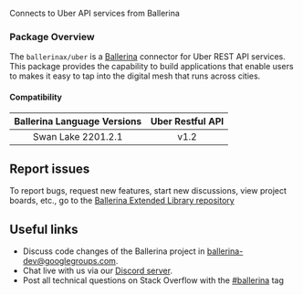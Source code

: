 Connects to Uber API services from Ballerina

### Package Overview
The `ballerinax/uber` is a [Ballerina](https://ballerina.io/) connector for Uber REST API services.
This package provides the capability to build applications that enable users to  makes it easy to tap into the digital mesh that runs across cities.

#### Compatibility
| Ballerina Language Versions  |      Uber Restful API            |
|:----------------------------:|:--------------------------------:|
|       Swan Lake 2201.2.1       |            v1.2                  |

## Report issues
To report bugs, request new features, start new discussions, view project boards, etc., go to the [Ballerina Extended Library repository](https://github.com/ballerina-platform/ballerina-extended-library)

## Useful links
- Discuss code changes of the Ballerina project in [ballerina-dev@googlegroups.com](mailto:ballerina-dev@googlegroups.com).
- Chat live with us via our [Discord server](https://discord.gg/ballerinalang).
- Post all technical questions on Stack Overflow with the [#ballerina](https://stackoverflow.com/questions/tagged/ballerina) tag
